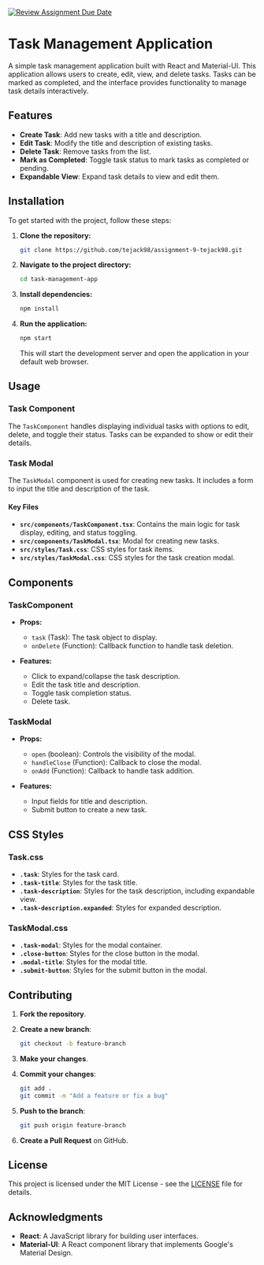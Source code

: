 [![Review Assignment Due Date](https://classroom.github.com/assets/deadline-readme-button-22041afd0340ce965d47ae6ef1cefeee28c7c493a6346c4f15d667ab976d596c.svg)](https://classroom.github.com/a/tazDMbQj)

# Task Management Application

A simple task management application built with React and Material-UI. This application allows users to create, edit, view, and delete tasks. Tasks can be marked as completed, and the interface provides functionality to manage task details interactively.

## Features

- **Create Task**: Add new tasks with a title and description.
- **Edit Task**: Modify the title and description of existing tasks.
- **Delete Task**: Remove tasks from the list.
- **Mark as Completed**: Toggle task status to mark tasks as completed or pending.
- **Expandable View**: Expand task details to view and edit them.

## Installation

To get started with the project, follow these steps:

1. **Clone the repository:**

    ```bash
    git clone https://github.com/tejack98/assignment-9-tejack98.git
    ```

2. **Navigate to the project directory:**

    ```bash
    cd task-management-app
    ```

3. **Install dependencies:**

    ```bash
    npm install
    ```

4. **Run the application:**

    ```bash
    npm start
    ```

    This will start the development server and open the application in your default web browser.

## Usage

### Task Component

The `TaskComponent` handles displaying individual tasks with options to edit, delete, and toggle their status. Tasks can be expanded to show or edit their details.

### Task Modal

The `TaskModal` component is used for creating new tasks. It includes a form to input the title and description of the task.

#### Key Files

- **`src/components/TaskComponent.tsx`**: Contains the main logic for task display, editing, and status toggling.
- **`src/components/TaskModal.tsx`**: Modal for creating new tasks.
- **`src/styles/Task.css`**: CSS styles for task items.
- **`src/styles/TaskModal.css`**: CSS styles for the task creation modal.

## Components

### TaskComponent

- **Props:**
  - `task` (Task): The task object to display.
  - `onDelete` (Function): Callback function to handle task deletion.

- **Features:**
  - Click to expand/collapse the task description.
  - Edit the task title and description.
  - Toggle task completion status.
  - Delete task.

### TaskModal

- **Props:**
  - `open` (boolean): Controls the visibility of the modal.
  - `handleClose` (Function): Callback to close the modal.
  - `onAdd` (Function): Callback to handle task addition.

- **Features:**
  - Input fields for title and description.
  - Submit button to create a new task.

## CSS Styles

### Task.css

- **`.task`**: Styles for the task card.
- **`.task-title`**: Styles for the task title.
- **`.task-description`**: Styles for the task description, including expandable view.
- **`.task-description.expanded`**: Styles for expanded description.

### TaskModal.css

- **`.task-modal`**: Styles for the modal container.
- **`.close-button`**: Styles for the close button in the modal.
- **`.modal-title`**: Styles for the modal title.
- **`.submit-button`**: Styles for the submit button in the modal.

## Contributing

1. **Fork the repository**.
2. **Create a new branch**:

    ```bash
    git checkout -b feature-branch
    ```

3. **Make your changes**.
4. **Commit your changes**:

    ```bash
    git add .
    git commit -m "Add a feature or fix a bug"
    ```

5. **Push to the branch**:

    ```bash
    git push origin feature-branch
    ```

6. **Create a Pull Request** on GitHub.

## License

This project is licensed under the MIT License - see the [LICENSE](LICENSE) file for details.

## Acknowledgments

- **React**: A JavaScript library for building user interfaces.
- **Material-UI**: A React component library that implements Google's Material Design.
